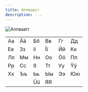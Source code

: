```yaml
---
title: Алпвавiт
description: ...
---
```


![Алпвавiт](../../../../assets/Alphabet.png)

|     |     |     |     |     |     |
| --- | --- | --- | --- | --- | --- |
| Аа  | Ää  | Бб  | Вв  | Гг  | Дд  |
| Ее  | Зз  | Ii  | Ïï  | Йй  | Кк  |
| Лл  | Мм  | Нн  | Оо  | Ōö  | Пп  |
| Рр  | Сс  | ß   | Тт  | Уу  | Ÿÿ  |
| Хх  | Ъъ  | Ьь  | Ыы  | Ээ  | Юю  |
|     |     | Üü  | ЯЯ  |     |     |
